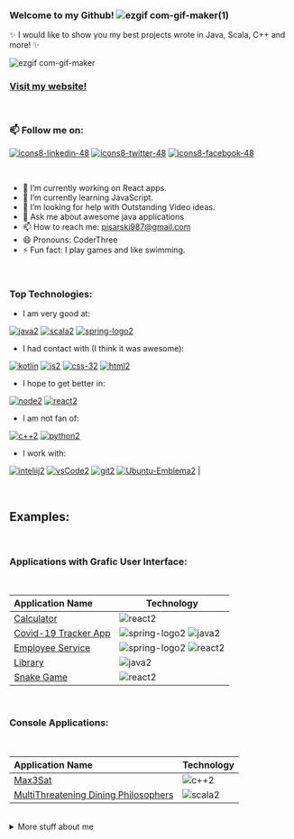 ### Welcome to my Github! ![ezgif com-gif-maker(1)](https://user-images.githubusercontent.com/73716334/152412167-1bd22ef0-d5ec-47c7-96e6-b706eee7206c.gif)


✨ I would like to show you my best projects wrote in Java, Scala, C++ and more! ✨ 

![ezgif com-gif-maker](https://user-images.githubusercontent.com/73716334/151576766-fed88f9d-d378-4939-8809-42c0cc3b10c2.gif)

### [Visit my website!](https://remmo1.github.io/) 
<br>

### 📫 Follow me on:
[![icons8-linkedin-48](https://user-images.githubusercontent.com/73716334/210139054-02668b52-f8a6-4330-8293-01cb60adf2ff.png)](https://www.linkedin.com/in/remigiusz-pisarski-5a6154248/)
[![icons8-twitter-48](https://user-images.githubusercontent.com/73716334/210138912-b8265f4f-c6c4-40d9-b3f3-b66339cfb22e.png)](https://twitter.com/Remmo123456789)
[![icons8-facebook-48](https://user-images.githubusercontent.com/73716334/210138986-4a75aae4-a191-4b98-b3a6-f0cde7e36210.png)](https://www.facebook.com/profile.php?id=100007905436766)

<br>

- 🔭 I’m currently working on React apps.
- 🌱 I’m currently learning JavaScript.
- 🤔 I’m looking for help with Outstanding Video ideas.
- 💬 Ask me about awesome java applications
- 📫 How to reach me: pisarski987@gmail.com
- 😄 Pronouns: CoderThree
- ⚡ Fun fact: I play games and like swimming.

<br>

### Top Technologies:

- I am very good at:

[![java2](https://user-images.githubusercontent.com/73716334/152649672-ba74e19a-a1a8-4745-86c6-693235fa531e.png)](https://github.com/Remmo1/Remmo1/blob/main/icons/java.png)
[![scala2](https://user-images.githubusercontent.com/73716334/152649808-3cba80a4-9108-406d-85ee-0876d5bf9f8c.png)](https://github.com/Remmo1/Remmo1/blob/main/icons/scala.png)
[![spring-logo2](https://user-images.githubusercontent.com/73716334/152649809-009658fa-45b5-4771-bfc1-e4782041ec89.png)](https://github.com/Remmo1/Remmo1/blob/main/icons/spring-logo.png)

- I had contact with (I think it was awesome):

[![kotlin](https://user-images.githubusercontent.com/73716334/210139236-9e01997a-39d9-49f6-9bda-9f31e24f82ad.png)](https://github.com/Remmo1/Remmo1/blob/main/icons/small/kotlin.png)
[![js2](https://user-images.githubusercontent.com/73716334/152649802-b482d985-c477-474e-b39d-6f392c10e77e.png)](https://github.com/Remmo1/Remmo1/blob/main/icons/js.png)
[![css-32](https://user-images.githubusercontent.com/73716334/152853612-1334f0bf-a5f1-4b5b-96b7-d7fc21b570d3.png)](https://github.com/Remmo1/Remmo1/blob/main/icons/css-3.png)
[![html2](https://user-images.githubusercontent.com/73716334/152853627-48ae5e48-e804-40f0-bc79-adbe4a201b90.png)](https://github.com/Remmo1/Remmo1/blob/main/icons/html.png)

- I hope to get better in:

[![node2](https://user-images.githubusercontent.com/73716334/152649804-87573079-cae2-410c-816a-a8078adbde89.png)](https://github.com/Remmo1/Remmo1/blob/main/icons/node.png)
[![react2](https://user-images.githubusercontent.com/73716334/152649806-c6b0ead9-d47d-43f5-bed5-8bc8463bd580.png)](https://github.com/Remmo1/Remmo1/blob/main/icons/react.png)

- I am not fan of: 

[![c++2](https://user-images.githubusercontent.com/73716334/152853607-661187c9-3fd0-4364-9813-44b3546624e2.png)](https://github.com/Remmo1/Remmo1/blob/main/icons/c%2B%2B.png)
[![python2](https://user-images.githubusercontent.com/73716334/152649805-5999926d-bf33-4bad-9155-f849eb3c08b7.png)](https://github.com/Remmo1/Remmo1/blob/main/icons/python.png)

- I work with:

[![inteliij2](https://user-images.githubusercontent.com/73716334/152855024-77f47fe0-24a6-46de-904b-83138812e86b.png)](https://github.com/Remmo1/Remmo1/blob/main/icons/inteliij.png)
[![vsCode2](https://user-images.githubusercontent.com/73716334/152854547-5f9d2567-9be3-4c2b-a1a6-ec8d824fbd7a.png)](https://github.com/Remmo1/Remmo1/blob/main/icons/vsCode.png)
[![git2](https://user-images.githubusercontent.com/73716334/152853620-1083cc08-b0e0-477f-902f-80383c539e56.png)](https://github.com/Remmo1/Remmo1/blob/main/icons/git.png)
[![Ubuntu-Emblema2](https://user-images.githubusercontent.com/73716334/152854526-fe760cff-4257-4f48-ae02-3bdbef2cda5e.png)](https://github.com/Remmo1/Remmo1/blob/main/icons/Ubuntu-Emblema.png) |

<br>

## Examples:

<br>

### Applications with Grafic User Interface:

<br>

|   Application Name    |   Technology  |
|:----------------------|---------------|
| [Calculator](https://www.youtube.com/watch?v=ax-qTCsoXdg) | ![react2](https://user-images.githubusercontent.com/73716334/154715420-9df6653d-4091-499b-afcb-6aa8c01d06c6.png) |
| [Covid-19 Tracker App](https://www.youtube.com/watch?v=ieCOQj9DlnE) | ![spring-logo2](https://user-images.githubusercontent.com/73716334/153917334-546e632a-5b8a-43f8-81bf-9964a0b585d5.png) ![java2](https://user-images.githubusercontent.com/73716334/153917342-59c5f3b8-cf4d-4b2b-b5e3-4e0e75ae8bce.png) |
| [Employee Service](https://www.youtube.com/watch?v=Q00S-dZWCSk) | ![spring-logo2](https://user-images.githubusercontent.com/73716334/154715429-9256393a-0a52-41ae-8dc5-2405fabc9793.png) ![react2](https://user-images.githubusercontent.com/73716334/154716134-4631466d-c52e-46a9-a5cb-32f68bf5bc77.png) |
| [Library](https://www.youtube.com/watch?v=XNJ8P8Qspes) | ![java2](https://user-images.githubusercontent.com/73716334/154715407-e041f01c-7be1-4b9b-91de-28cf2cff549e.png) |
| [Snake Game](https://www.youtube.com/watch?v=-ob86GGyONk) | ![react2](https://user-images.githubusercontent.com/73716334/154715420-9df6653d-4091-499b-afcb-6aa8c01d06c6.png)

<br>

### Console Applications:

<br>

|   Application Name    |   Technology  |
|:----------------------|---------------|
| [Max3Sat](https://www.youtube.com/watch?v=EkPx4DKFHqk) | ![c++2](https://user-images.githubusercontent.com/73716334/159522461-51318a0b-ab6c-4555-a743-06020bfc0ba2.png) |
| [MultiThreatening Dining Philosophers](https://www.youtube.com/watch?v=vHdBs39LQ6g) | ![scala2](https://user-images.githubusercontent.com/73716334/159522447-980cb921-9da7-45df-853e-cc8f2911b742.png) |






<br>

<details>

<summary>
    More stuff about me
</summary>

<br>

<p> &nbsp &nbsp &nbsp &nbsp I am the student at University of Science and Technology in Wrocław. I study Applied Computer Science. </p>

<p> &nbsp &nbsp &nbsp &nbsp I love programming but this is not my only passion. I like swimming too. My greatest hobby is F1. Every icons used here is from <a target="_blank" href="https://icons8.com">Icons8</a></p>

<br>

### Github Stats
[![Anurag's GitHub stats](https://github-readme-stats.vercel.app/api?username=Remmo1&hide=contribs,prs&theme=tokyonight)](https://github.com/anuraghazra/github-readme-stats)

</details>